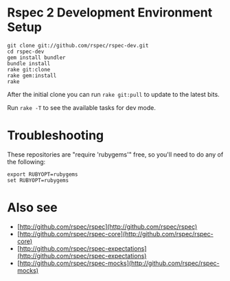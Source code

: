 # Rspec 2 Development Environment Setup

    git clone git://github.com/rspec/rspec-dev.git
    cd rspec-dev
    gem install bundler
    bundle install
    rake git:clone
    rake gem:install
    rake

After the initial clone you can run `rake git:pull` to update to the latest bits.

Run `rake -T` to see the available tasks for dev mode.

# Troubleshooting

These repositories are "require 'rubygems'" free, so you'll need to do any
of the following:

    export RUBYOPT=rubygems
    set RUBYOPT=rubygems

# Also see

* [http://github.com/rspec/rspec](http://github.com/rspec/rspec)
* [http://github.com/rspec/rspec-core](http://github.com/rspec/rspec-core)
* [http://github.com/rspec/rspec-expectations](http://github.com/rspec/rspec-expectations)
* [http://github.com/rspec/rspec-mocks](http://github.com/rspec/rspec-mocks)


